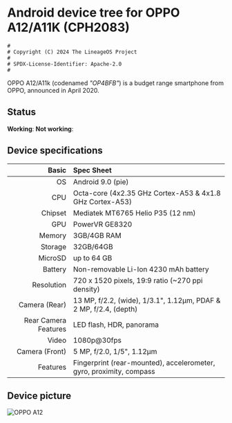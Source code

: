 # Android device tree for OPPO A12/A11K (CPH2083)

```
#
# Copyright (C) 2024 The LineageOS Project
#
# SPDX-License-Identifier: Apache-2.0
#
```

OPPO A12/A11k (codenamed _"OP4BFB"_) is a budget range smartphone from OPPO, announced in April 2020.
## Status
**Working**:
**Not working**:
## Device specifications
Basic   | Spec Sheet
-------:|:-------------------------
OS	| Android 9.0 (pie)	
CPU     | Octa-core (4x2.35 GHz Cortex-A53 & 4x1.8 GHz Cortex-A53)
Chipset | Mediatek MT6765 Helio P35 (12 nm)
GPU     | PowerVR GE8320
Memory  | 3GB/4GB RAM
Storage | 32GB/64GB
MicroSD | up to 64 GB
Battery | Non-removable Li-Ion 4230 mAh battery
Resolution | 720 x 1520 pixels, 19:9 ratio (~270 ppi density)
Camera (Rear)  | 13 MP, f/2.2, (wide), 1/3.1", 1.12µm, PDAF & 2 MP, f/2.4, (depth)
Rear Camera Features | LED flash, HDR, panorama
Video	| 1080p@30fps	
Camera (Front)  | 5 MP, f/2.0, 1/5", 1.12µm
Features| Fingerprint (rear-mounted), accelerometer, gyro, proximity, compass	
## Device picture
![OPPO A12](https://fdn2.gsmarena.com/vv/pics/oppo/oppo-a12-1.jpg "OPPO A12")
